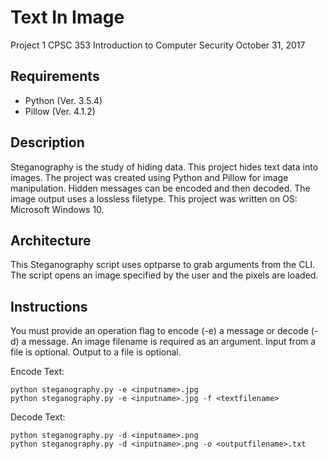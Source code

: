 # Text In Image
Project 1
CPSC 353
Introduction to Computer Security
October 31, 2017

## Requirements

- Python (Ver. 3.5.4)
- Pillow (Ver. 4.1.2)

## Description

Steganography is the study of hiding data. This project hides text data into images. The project was created using Python and Pillow for image manipulation.
Hidden messages can be encoded and then decoded. The image output uses a lossless filetype. This project was written on OS: Microsoft Windows 10.

## Architecture

This Steganography script uses optparse to grab arguments from the CLI. The script opens an image specified by the user and the pixels are loaded.

## Instructions

You must provide an operation flag to encode (-e) a message or decode (-d) a message.
An image filename is required as an argument.
Input from a file is optional.
Output to a file is optional.

Encode Text:

	python steganography.py -e <inputname>.jpg 
	python steganography.py -e <inputname>.jpg -f <textfilename>

Decode Text:

	python steganography.py -d <inputname>.png
	python steganography.py -d <inputname>.png -o <outputfilename>.txt
